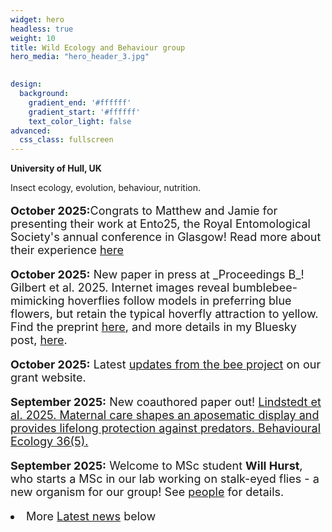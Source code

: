 ```yaml
---
widget: hero
headless: true
weight: 10
title: Wild Ecology and Behaviour group
hero_media: "hero_header_3.jpg"

    
design:
  background:
    gradient_end: '#ffffff'
    gradient_start: '#ffffff'
    text_color_light: false
advanced:
  css_class: fullscreen
---
```

<style>
            .my_text
            {
                font-size:      18px;
            }
            em {
                color: #ff0000;
            }
</style>
        
**University of Hull, UK**

<div>Insect ecology, evolution, behaviour, nutrition.
</div>
<p>
<p>
<div class='my_text'>



<p><b>October 2025:</b>Congrats to Matthew and Jamie for presenting their work at Ento25, the Royal Entomological Society's annual conference in Glasgow! Read more about their experience <a href='https://wildecolhull.netlify.app/post/ento25/'>here</a>

<p><b>October 2025:</b> New paper in press at _Proceedings B_! Gilbert et al. 2025. Internet images reveal bumblebee-mimicking hoverflies follow models in preferring blue flowers, but retain the typical hoverfly attraction to yellow</a>. Find the preprint <a href='https://www.biorxiv.org/content/10.1101/2025.02.03.634701v2'>here</a>, and more details in my Bluesky post, <a href='https://bsky.app/profile/jdjgilbert.bsky.social/post/3li5erybsus2v'>here</a>.

<p><b>October 2025:</b> Latest  <a href='https://pollinators.hull.ac.uk/project-updates/'>updates from the bee project</a> on our grant website.

<p><b>September 2025:</b> New coauthored paper out! <a href='https://doi.org/10.1093/beheco/araf116'>Lindstedt et al. 2025. Maternal care shapes an aposematic display and provides lifelong protection against predators. Behavioural Ecology 36(5).</a>

<p><b>September 2025:</b> Welcome to MSc student <b>Will Hurst</b>, who starts a MSc in our lab working on stalk-eyed flies - a new organism for our group! See <a href='https://wildecolhull.netlify.app/#people'> people</a> for details.


<li>More <a href='#posts'>Latest news</a> below</div>


<!-- archived news updates below here:
<p><b>August 2024:</b> Congratulations to Sam for being awarded her MSc! We wish her all the best in her new training as a vet.

-->


